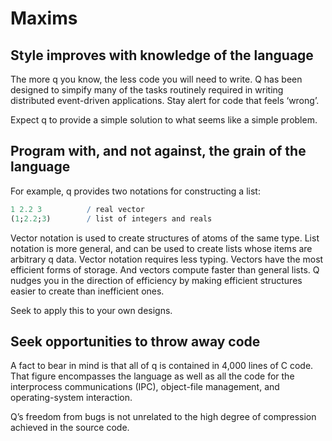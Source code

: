 Maxims
======



## Style improves with knowledge of the language

The more q you know, the less code you will need to write. Q has been designed to simpify many of the tasks routinely required in writing distributed event-driven applications. Stay alert for code that feels ‘wrong’. 

Expect q to provide a simple solution to what seems like a simple problem. 


## Program with, and not against, the grain of the language

For example, q provides two notations for constructing a list:

```q
1 2.2 3          / real vector
(1;2.2;3)        / list of integers and reals
```

Vector notation is used to create structures of atoms of the same type. List notation is more general, and can be used to create lists whose items are arbitrary q data. Vector notation requires less typing. Vectors have the most efficient forms of storage. And vectors compute faster than general lists. Q nudges you in the direction of efficiency by making efficient structures easier to create than inefficient ones.

Seek to apply this to your own designs. 


## Seek opportunities to throw away code

A fact to bear in mind is that all of q is contained in 4,000 lines of C code. That figure encompasses the language as well as all the code for the interprocess communications (IPC), object-file management, and operating-system interaction. 

Q’s freedom from bugs is not unrelated to the high degree of compression achieved in the source code. 